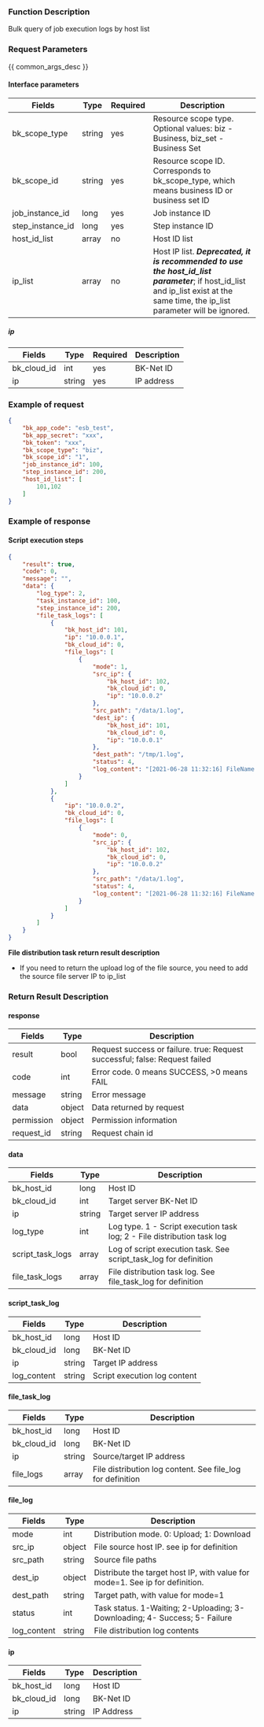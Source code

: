 ### Function Description

Bulk query of job execution logs by host list

### Request Parameters

{{ common_args_desc }}

#### Interface parameters

| Fields |  Type  | Required | Description |
|-----------|------------|--------|------------|
| bk_scope_type | string | yes | Resource scope type. Optional values: biz - Business, biz_set - Business Set |
| bk_scope_id | string | yes | Resource scope ID. Corresponds to bk_scope_type, which means business ID or business set ID |
| job_instance_id | long | yes | Job instance ID |
| step_instance_id |  long    | yes | Step instance ID |
| host_id_list       | array | no   | Host ID list         |
| ip_list |  array    | no | Host IP list. ***Deprecated, it is recommended to use the host_id_list parameter***; if host_id_list and ip_list exist at the same time, the ip_list parameter will be ignored. |

##### ip

| Fields      | Type   | Required | Description   |
| ----------- | ------ | -------- | ------------- |
| bk_cloud_id | int    | yes      | BK-Net ID |
| ip          | string | yes      | IP address    |

### Example of request

```json
{
    "bk_app_code": "esb_test",
    "bk_app_secret": "xxx",
    "bk_token": "xxx",
    "bk_scope_type": "biz",
    "bk_scope_id": "1",
    "job_instance_id": 100,
    "step_instance_id": 200,
    "host_id_list": [
        101,102
    ]
}
```

### Example of response

#### Script execution steps
```json
{
    "result": true,
    "code": 0,
    "message": "",
    "data": {
        "log_type": 2,
        "task_instance_id": 100,
        "step_instance_id": 200,
        "file_task_logs": [
            {
                "bk_host_id": 101,
                "ip": "10.0.0.1",
                "bk_cloud_id": 0,
                "file_logs": [
                    {
                        "mode": 1,
                        "src_ip": {
                            "bk_host_id": 102,
                            "bk_cloud_id": 0,
                            "ip": "10.0.0.2"
                        },
                        "src_path": "/data/1.log",
                        "dest_ip": {
                            "bk_host_id": 101,
                            "bk_cloud_id": 0,
                            "ip": "10.0.0.1"
                        },
                        "dest_path": "/tmp/1.log",
                        "status": 4,
                        "log_content": "[2021-06-28 11:32:16] FileName: /tmp/1.log FileSize: 9.0 Bytes State: dest agent success download file Speed: 1 KB/s Progress: 100% StatusDesc: dest agent success download file Detail: success"
                    }
                ]
            },
            {
                "ip": "10.0.0.2",
                "bk_cloud_id": 0,
                "file_logs": [
                    {
                        "mode": 0,
                        "src_ip": {
                            "bk_host_id": 102,
                            "bk_cloud_id": 0,
                            "ip": "10.0.0.2"
                        },
                        "src_path": "/data/1.log",
                        "status": 4,
                        "log_content": "[2021-06-28 11:32:16] FileName: /data/1.log FileSize: 9.0 Bytes State: source agent success upload file Speed: 1 KB/s Progress: 100% StatusDesc: source agent success upload file Detail: success upload"
                    }
                ]
            }
        ]
    }
}
```

**File distribution task return result description**

- If you need to return the upload log of the file source, you need to add the source file server IP to ip_list

### Return Result Description

#### response
| Fields | Type  | Description |
|-----------|-----------|-----------|
| result       | bool   | Request success or failure. true: Request successful; false: Request failed |
| code         | int    | Error code. 0 means SUCCESS, >0 means FAIL |
| message      | string | Error message |
| data         | object | Data returned by request |
| permission   | object | Permission information |
| request_id   | string | Request chain id |

#### data

| Fields | Type  | Description |
|-----------|-----------|-----------|
| bk_host_id |  long    | Host ID |
| bk_cloud_id   | int         | Target server BK-Net ID                             |
| ip            | string      | Target server IP address |
| log_type   | int         | Log type. 1 - Script execution task log; 2 - File distribution task log |
| script_task_logs   | array      | Log of script execution task. See script_task_log for definition |
| file_task_logs   | array      | File distribution task log. See file_task_log for definition |

#### script_task_log

| Fields |  Type | Description |
|-----------|------------|--------|
| bk_host_id |  long    | Host ID |
| bk_cloud_id |  long    | BK-Net ID |
| ip          |  string  | Target IP address |
| log_content |  string  | Script execution log content |

#### file_task_log

| Fields |  Type | Description |
|-----------|------------|--------|
| bk_host_id |  long    | Host ID |
| bk_cloud_id |  long    | BK-Net ID |
| ip          |  string  | Source/target IP address |
| file_logs   |  array  | File distribution log content. See file_log for definition |

#### file_log

| Fields | Type  | Description |
|-----------|-----------|-----------|
| mode | int | Distribution mode. 0: Upload; 1: Download |
| src_ip |  object |File source host IP. see ip for definition |
| src_path | string | Source file paths |
| dest_ip | object | Distribute the target host IP, with value for mode=1. See ip for definition. |
| dest_path | string | Target path, with value for mode=1 |
| status | int | Task status. 1-Waiting; 2-Uploading; 3-Downloading; 4- Success; 5- Failure |
| log_content | string | File distribution log contents |

#### ip

| Fields |  Type | Description |
|-----------|------------|--------|
| bk_host_id |  long    | Host ID |
| bk_cloud_id |  long    | BK-Net ID |
| ip          |  string  | IP Address |
